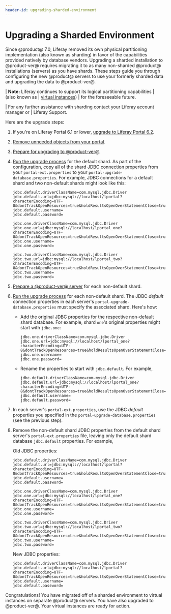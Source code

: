 ```yaml
---
header-id: upgrading-sharded-environment
---
```


# Upgrading a Sharded Environment

Since @product@ 7.0, Liferay removed its own physical partitioning
implementation (also known as sharding) in favor of the capabilities provided
natively by database vendors. Upgrading a sharded installation to @product-ver@
requires migrating it to as many non-sharded @product@ installations (servers)
as you have shards. These steps guide you through configuring the new @product@
servers to use your formerly sharded data and upgrading the data to
@product-ver@. 

| **Note:** Liferay continues to support its logical partitioning capabilities
| (also known as
| [virtual instances](/docs/7-1/user/-/knowledge_base/u/setting-up-a-virtual-instance))
| for the foreseeable future.

| For any further assistance with sharding contact your Liferay account manager or
| Liferay Support.

Here are the upgrade steps:

1.  If you're on Liferay Portal 6.1 or lower,
    [upgrade to Liferay Portal 6.2](/docs/6-2/deploy/-/knowledge_base/d/upgrading-liferay). 

2.  [Remove unneeded objects from your portal](/docs/7-1/deploy/-/knowledge_base/d/pre-upgrade-speed-up-the-process). 

3.  [Prepare for upgrading to @product-ver@](/docs/7-1/deploy/-/knowledge_base/d/preparing-an-upgrade-to-liferay-7). 

4.  [Run the upgrade process](/docs/7-1/deploy/-/knowledge_base/d/running-the-upgrade-process)
    for the default shard. As part of the configuration, copy all of the shard
    JDBC connection properties from  your `portal-ext.properties` to your
    `portal-upgrade-database.properties`. For example, JDBC connections for a
    default shard and two non-default shards might look like this:

        jdbc.default.driverClassName=com.mysql.jdbc.Driver
        jdbc.default.url=jdbc:mysql://localhost/lportal?characterEncoding=UTF-8&dontTrackOpenResources=true&holdResultsOpenOverStatementClose=true&useFastDateParsing=false&useUnicode=true
        jdbc.default.username=
        jdbc.default.password=

        jdbc.one.driverClassName=com.mysql.jdbc.Driver
        jdbc.one.url=jdbc:mysql://localhost/lportal_one?characterEncoding=UTF-8&dontTrackOpenResources=true&holdResultsOpenOverStatementClose=true&useFastDateParsing=false&useUnicode=true
        jdbc.one.username=
        jdbc.one.password=

        jdbc.two.driverClassName=com.mysql.jdbc.Driver
        jdbc.two.url=jdbc:mysql://localhost/lportal_two?characterEncoding=UTF-8&dontTrackOpenResources=true&holdResultsOpenOverStatementClose=true&useFastDateParsing=false&useUnicode=true
        jdbc.two.username=
        jdbc.two.password=

5.  [Prepare a @product-ver@ server](/docs/7-1/deploy/-/knowledge_base/d/deploying-product)
    for each non-default shard.

6.  [Run the upgrade process](/docs/7-1/deploy/-/knowledge_base/d/running-the-upgrade-process)
    for each non-default shard. The JDBC *default* connection properties in each
    server's `portal-upgrade-database.properties` must specify the associated
    shard. Here's how: 

    -   Add the original JDBC properties for the respective non-default shard 
        database. For example, shard `one`'s original properties might start with `jdbc.one`:

            jdbc.one.driverClassName=com.mysql.jdbc.Driver
            jdbc.one.url=jdbc:mysql://localhost/lportal_one?characterEncoding=UTF-8&dontTrackOpenResources=true&holdResultsOpenOverStatementClose=true&useFastDateParsing=false&useUnicode=true
            jdbc.one.username=
            jdbc.one.password=

    -   Rename the properties to start with `jdbc.default`. For example, 

            jdbc.default.driverClassName=com.mysql.jdbc.Driver
            jdbc.default.url=jdbc:mysql://localhost/lportal_one?characterEncoding=UTF-8&dontTrackOpenResources=true&holdResultsOpenOverStatementClose=true&useFastDateParsing=false&useUnicode=true
            jdbc.default.username=
            jdbc.default.password=

7.  In each server's `portal-ext.properties`, use the JDBC *default* properties
    you specified in the `portal-upgrade-database.properties` (see the previous
    step). 

8.  Remove the non-default shard JDBC properties from the default shard server's
    `portal-ext.properties` file, leaving only the default shard database
    `jdbc.default` properties. For example,

    Old JDBC properties: 

        jdbc.default.driverClassName=com.mysql.jdbc.Driver
        jdbc.default.url=jdbc:mysql://localhost/lportal?characterEncoding=UTF-8&dontTrackOpenResources=true&holdResultsOpenOverStatementClose=true&useFastDateParsing=false&useUnicode=true
        jdbc.default.username=
        jdbc.default.password=

        jdbc.one.driverClassName=com.mysql.jdbc.Driver
        jdbc.one.url=jdbc:mysql://localhost/lportal_one?characterEncoding=UTF-8&dontTrackOpenResources=true&holdResultsOpenOverStatementClose=true&useFastDateParsing=false&useUnicode=true
        jdbc.one.username=
        jdbc.one.password=

        jdbc.two.driverClassName=com.mysql.jdbc.Driver
        jdbc.two.url=jdbc:mysql://localhost/lportal_two?characterEncoding=UTF-8&dontTrackOpenResources=true&holdResultsOpenOverStatementClose=true&useFastDateParsing=false&useUnicode=true
        jdbc.two.username=
        jdbc.two.password=

    New JDBC properties:

        jdbc.default.driverClassName=com.mysql.jdbc.Driver
        jdbc.default.url=jdbc:mysql://localhost/lportal?characterEncoding=UTF-8&dontTrackOpenResources=true&holdResultsOpenOverStatementClose=true&useFastDateParsing=false&useUnicode=true
        jdbc.default.username=
        jdbc.default.password=

Congratulations! You have migrated off of a sharded environment to virtual
instances on separate @product@ servers. You have also upgraded to
@product-ver@. Your virtual instances are ready for action. 
